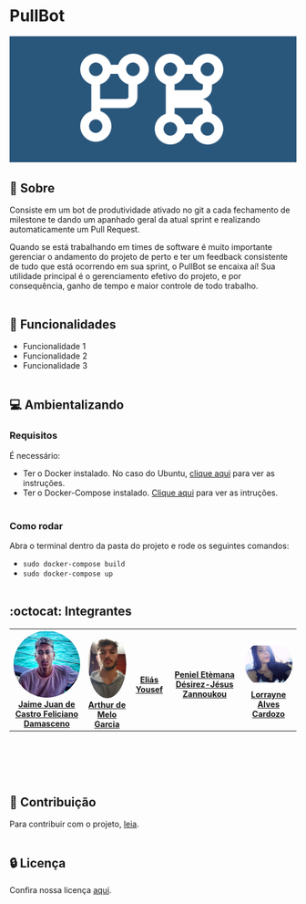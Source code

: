 # PullBot

<img src="imagens/logo.png" width="auto" height="auto">

## 🔭 Sobre 
Consiste em um bot de produtividade ativado no git a cada fechamento de milestone te dando um apanhado geral da atual sprint e realizando automaticamente um Pull Request. 

Quando se está trabalhando em times de software é muito importante gerenciar o andamento do projeto de perto e ter um feedback consistente de tudo que está ocorrendo em sua sprint, o PullBot se encaixa aí! Sua utilidade principal é o gerenciamento efetivo do projeto, e por consequência, ganho de tempo e maior controle de todo trabalho.
<br></br>
## 🌱 Funcionalidades
- Funcionalidade 1
- Funcionalidade 2
- Funcionalidade 3
<br></br>
## :computer: Ambientalizando
### Requisitos
É necessário:
- Ter o Docker instalado. No caso do Ubuntu, [clique aqui](https://docs.docker.com/engine/install/ubuntu/) para ver as instruções.
- Ter o Docker-Compose instalado. [Clique aqui](https://docs.docker.com/compose/install/) para ver as intruções.
<br></br>
### Como rodar
Abra o terminal dentro da pasta do projeto e rode os seguintes comandos:
- `sudo docker-compose build`
- `sudo docker-compose up`
<br></br>
## :octocat: Integrantes
<table>
    <tr>
        <td align="center"><a href="https://github.com/JaimeJuan11" target="_blank"><img onmouseover="opaqImg(this)" onmouseout="normalImg(this)" style="border-radius: 50%;" src="imagens/jaime.jpg" width="200px;" alt=""/><br /><b>Jaime Juan de Castro Feliciano Damasceno</b></a><br /><a href="https://github.com/JaimeJuan11" target="_blank"></a></td>
        <td align="center">
        <a href="https://github.com/ArthurMeloG" target="_blank">
        <img onmouseover="opaqImg(this)" onmouseout="normalImg(this)" style="border-radius: 50%;" src="imagens/Arthur.jpg" width="180px;" alt=""/>
        <br />
        <b>Arthur de Melo Garcia</b>
        </a>
        <br />
        <a href="https://github.com/ArthurMeloG" target="_blank">
        </a>
        </td>
        <td align="center">
        <a href="https://github.com/eliasyousef00" target="_blank">
        <img onmouseover="opaqImg(this)" onmouseout="normalImg(this)" style="border-radius: 50%;" src="" width="200px;" alt=""/>
        <br/>
        <b>Eliás Yousef</b>
        </a>
        <br />
        <a href="https://github.com/eliasyousef00" target="_blank"></a>
        </td>
        <td align="center">
        <a href="https://github.com/zpeniel09" target="_blank">
        <img onmouseover="opaqImg(this)" onmouseout="normalImg(this)"style="border-radius: 50%;" src="" width="200px;" alt=""/>
        <br />
        <b>Peniel Etèmana Désirez-Jésus Zannoukou</b>
        </a>
        <br />
        <a href="https://github.com/zpeniel09" target="_blank"></a>
        </td>
        <td align="center">
        <a href="https://github.com/LorrayneCardozo" target="_blank">
        <img onmouseover="opaqImg(this)" onmouseout="normalImg(this)" style="border-radius: 50%;" src="imagens/Lorrayne.jpg" width="200px;" alt=""/>
        <br />
        <b>Lorrayne Alves Cardozo</b>
        </a>
        <br />
        <a href="https://github.com/LorrayneCardozo" target="_blank"></a></td>
    </tr>
</table>

<br></br>
<br></br>

## :balloon: Contribuição

Para contribuir com o projeto, [leia](https://github.com/fga-eps-mds/PullBot/blob/master/CONTRIBUTING.md).
<br></br>

## :lock: Licença
Confira nossa licença [aqui](https://github.com/fga-eps-mds/PullBot/blob/master/LICENSE).
